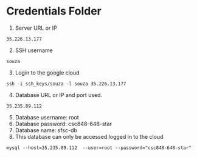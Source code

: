 # Credentials Folder


1. Server URL or IP
```
35.226.13.177
```
2. SSH username

```
souza
```
3. Login to the google cloud

```
ssh -i ssh_keys/souza -l souza 35.226.13.177
```

4. Database URL or IP and port used.
```
35.235.89.112
```
5. Database username: root
6. Database password: csc848-648-star
7. Database name: sfsc-db
8. This database can only be accessed logged in to the cloud
```
mysql --host=35.235.89.112  --user=root --password="csc848-648-star"
```
